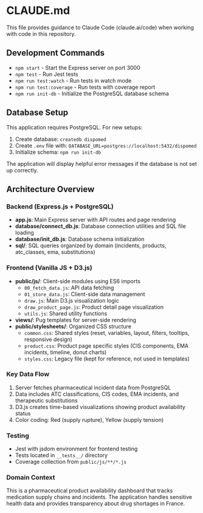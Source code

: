 # CLAUDE.md

This file provides guidance to Claude Code (claude.ai/code) when working with code in this repository.

## Development Commands

- `npm start` - Start the Express server on port 3000
- `npm test` - Run Jest tests
- `npm run test:watch` - Run tests in watch mode
- `npm run test:coverage` - Run tests with coverage report
- `npm run init-db` - Initialize the PostgreSQL database schema

## Database Setup

This application requires PostgreSQL. For new setups:

1. Create database: `createdb dispomed`
2. Create `.env` file with: `DATABASE_URL=postgres://localhost:5432/dispomed`
3. Initialize schema: `npm run init-db`

The application will display helpful error messages if the database is not set up correctly.

## Architecture Overview

### Backend (Express.js + PostgreSQL)
- **app.js**: Main Express server with API routes and page rendering
- **database/connect_db.js**: Database connection utilities and SQL file loading
- **database/init_db.js**: Database schema initialization
- **sql/**: SQL queries organized by domain (incidents, products, atc_classes, ema, substitutions)

### Frontend (Vanilla JS + D3.js)
- **public/js/**: Client-side modules using ES6 imports
  - `00_fetch_data.js`: API data fetching
  - `01_store_data.js`: Client-side data management
  - `draw.js`: Main D3.js visualization logic
  - `draw_product_page.js`: Product detail page visualization
  - `utils.js`: Shared utility functions
- **views/**: Pug templates for server-side rendering
- **public/stylesheets/**: Organized CSS structure
  - `common.css`: Shared styles (reset, variables, layout, filters, tooltips, responsive design)
  - `product.css`: Product page specific styles (CIS components, EMA incidents, timeline, donut charts)
  - `styles.css`: Legacy file (kept for reference, not used in templates)

### Key Data Flow
1. Server fetches pharmaceutical incident data from PostgreSQL
2. Data includes ATC classifications, CIS codes, EMA incidents, and therapeutic substitutions
3. D3.js creates time-based visualizations showing product availability status
4. Color coding: Red (supply rupture), Yellow (supply tension)

### Testing
- Jest with jsdom environment for frontend testing
- Tests located in `__tests__/` directory
- Coverage collection from `public/js/**/*.js`

### Domain Context
This is a pharmaceutical product availability dashboard that tracks medication supply chains and incidents. The application handles sensitive health data and provides transparency about drug shortages in France.
